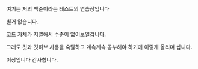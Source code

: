 여기는 저의 백준이라는 테스트의 연습장입니다

별거 없습니다. 

코드 자체가 저열해서 수준이 없어보일겁니다.

그래도 깃과 깃허브 사용을 숙달하고 계속계속 공부해야 하기에 이렇게 올리며 삽니다.

이상입니다 감사합니다.
